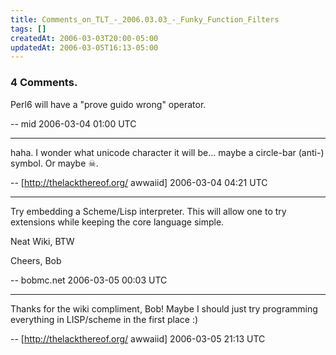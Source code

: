 ```yaml
---
title: Comments_on_TLT_-_2006.03.03_-_Funky_Function_Filters
tags: []
createdAt: 2006-03-03T20:00-05:00
updatedAt: 2006-03-05T16:13-05:00
---
```


### 4 Comments.
Perl6 will have a "prove guido wrong" operator.

-- mid 2006-03-04 01:00 UTC


----

haha. I wonder what unicode character it will be... maybe a circle-bar (anti-) symbol. Or maybe &#x2620;.

-- [http://thelackthereof.org/ awwaiid] 2006-03-04 04:21 UTC


----

Try embedding a Scheme/Lisp interpreter. This will allow one
to try extensions while keeping the core language simple.

Neat Wiki, BTW

Cheers, Bob

-- bobmc.net 2006-03-05 00:03 UTC


----

Thanks for the wiki compliment, Bob! Maybe I should just try programming everything in LISP/scheme in the first place :)

-- [http://thelackthereof.org/ awwaiid] 2006-03-05 21:13 UTC


